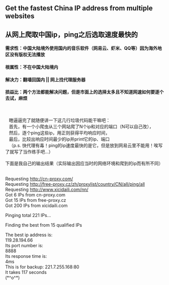 ## Get the fastest China IP address from multiple websites
## 从网上爬取中国ip，ping之后选取速度最快的

#### 需求性：中国大陆境外使用国内的音乐软件（网易云、虾米、QQ等）因为海外地区没有版权无法播放
#### 根属性：不在中国大陆境内
#### 解决力：翻墙回国内 || 网上找代理服务器
#### 损益比：两个方法都能解决问题，但是市面上的选择太多且不知道网速如何要逐个去试，麻烦
<br>

    瞎逼逼完了就随便讲一下这几行垃圾代码能干嘛吧：<br>
    首先，有一个小爬虫从三个网站爬了N个ip和对应的端口（N可以自己改），<br>
    然后，逐个ping这些ip，用正则获得平均响应时间，<br>
    最后，比较出响应时间最少的ip并print它的ip、端口<br>
    （p.s. 快代理有毒！ping的ip速度最快的是它，但是放到网易云里不能用！唉写了就写了当作练手吧...）<br>
<br>
下面是我自己的输出结果（实际输出因应当时的网络环境和爬到的ip而有所不同）
    

Requesting http://cn-proxy.com/<br>
Requesting http://free-proxy.cz/zh/proxylist/country/CN/all/ping/all<br>
Requesting http://www.xicidaili.com/nn/<br>
Got 6 IPs from cn-proxy.com<br>
Got 15 IPs from free-proxy.cz<br>
Got 200 IPs from xicidaili.com<br>

Pinging total 221 IPs...<br>

Finding the best from 15 qualified IPs<br>

The best ip address is: <br>
119.28.194.66<br>
Its port number is: <br>
8888<br>
Its response time is: <br>
4ms<br>
This is for backup: 221.7.255.168:80<br>
It takes 117 seconds<br>
(\*^o^\*)
